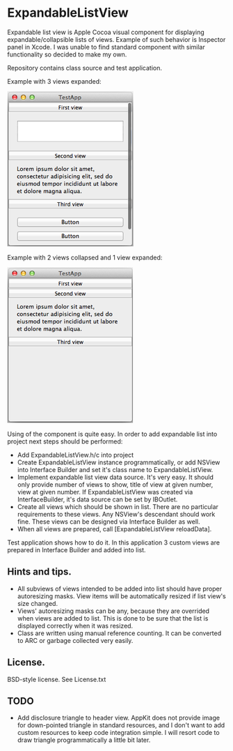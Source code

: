 # ExpandableListView

Expandable list view is Apple Cocoa visual component for displaying expandable/collapsible lists of views. Example of such behavior is Inspector panel in Xcode. I was unable to find standard component with similar functionality so decided to make my own.

Repository contains class source and test application.

Example with 3 views expanded:

![Expanded](https://github.com/AntonDukhovnikov/ExpandableListView/blob/master/ScreenShot1.png?raw=true)

Example with 2 views collapsed and 1 view expanded:

![Collapsed](https://github.com/AntonDukhovnikov/ExpandableListView/blob/master/ScreenShot2.png?raw=true)


Using of the component is quite easy. In order to add expandable list into project next steps should be performed:

* Add ExpandableListView.h/c into project
* Create ExpandableListView instance programmatically, or add NSView into Interface Builder and set it's class name to ExpandableListView.
* Implement expandable list view data source. It's very easy. It should only provide number of views to show, title of view at given number, view at given number. If ExpandableListView was created via InterfaceBuilder, it's data source can be set by IBOutlet.
* Create all views which should be shown in list. There are no particular requirements to these views. Any NSView's descendant should work fine. These views can be designed via Interface Builder as well.
* When all views are prepared, call [ExpandableListView reloadData].

Test application shows how to do it. In this application 3 custom views are prepared in Interface Builder and added into list.

## Hints and tips.

* All subviews of views intended to be added into list should have proper autoresizing masks. View items will be automatically resized if list view's size changed.
* Views' autoresizing masks can be any, because they are overrided when views are added to list. This is done to be sure that the list is displayed correctly when it was resized.
* Class are written using manual reference counting. It can be converted to ARC or garbage collected very easily.  

## License.

BSD-style license. See License.txt

## TODO

* Add disclosure triangle to header view. AppKit does not provide image for down-pointed triangle in standard resources, and I don't want to add custom resources to keep code integration simple. I will resort code to draw triangle programmatically a little bit later.  